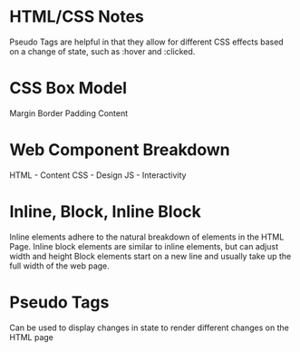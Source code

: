 # HTML/CSS Notes

Pseudo Tags are helpful in that they allow for different CSS effects based on a change of state, such as :hover and :clicked.

# CSS Box Model
Margin
Border
Padding
Content

# Web Component Breakdown

HTML - Content
CSS - Design
JS - Interactivity

# Inline, Block, Inline Block

Inline elements adhere to the natural breakdown of elements in the HTML Page.
Inline block elements are similar to inline elements, but can adjust width and height
Block elements start on a new line and usually take up the full width of the web page.

# Pseudo Tags

Can be used to display changes in state to render different changes on the HTML page
